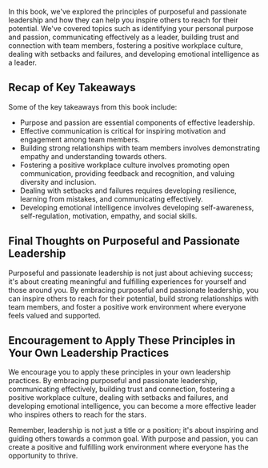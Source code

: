 
In this book, we've explored the principles of purposeful and passionate leadership and how they can help you inspire others to reach for their potential. We've covered topics such as identifying your personal purpose and passion, communicating effectively as a leader, building trust and connection with team members, fostering a positive workplace culture, dealing with setbacks and failures, and developing emotional intelligence as a leader.

Recap of Key Takeaways
----------------------

Some of the key takeaways from this book include:

* Purpose and passion are essential components of effective leadership.
* Effective communication is critical for inspiring motivation and engagement among team members.
* Building strong relationships with team members involves demonstrating empathy and understanding towards others.
* Fostering a positive workplace culture involves promoting open communication, providing feedback and recognition, and valuing diversity and inclusion.
* Dealing with setbacks and failures requires developing resilience, learning from mistakes, and communicating effectively.
* Developing emotional intelligence involves developing self-awareness, self-regulation, motivation, empathy, and social skills.

Final Thoughts on Purposeful and Passionate Leadership
------------------------------------------------------

Purposeful and passionate leadership is not just about achieving success; it's about creating meaningful and fulfilling experiences for yourself and those around you. By embracing purposeful and passionate leadership, you can inspire others to reach for their potential, build strong relationships with team members, and foster a positive work environment where everyone feels valued and supported.

Encouragement to Apply These Principles in Your Own Leadership Practices
------------------------------------------------------------------------

We encourage you to apply these principles in your own leadership practices. By embracing purposeful and passionate leadership, communicating effectively, building trust and connection, fostering a positive workplace culture, dealing with setbacks and failures, and developing emotional intelligence, you can become a more effective leader who inspires others to reach for the stars.

Remember, leadership is not just a title or a position; it's about inspiring and guiding others towards a common goal. With purpose and passion, you can create a positive and fulfilling work environment where everyone has the opportunity to thrive.
